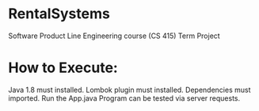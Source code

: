 # RentalSystems
Software Product Line Engineering course (CS 415) Term Project 
# How to Execute:
Java 1.8 must installed.
Lombok plugin must installed.
Dependencies must imported.
Run the App.java
Program can be tested via server requests.
